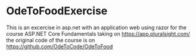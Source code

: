 # OdeToFoodExercise
This is an excercise in asp.net with an application web using razor for the course ASP.NET Core Fundamentals taking on https://app.pluralsight.com/  the original code of the course is on https://github.com/OdeToCode/OdeToFood 
